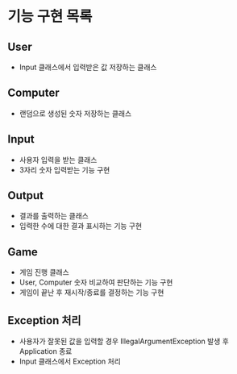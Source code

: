 # 기능 구현 목록

## User
- Input 클래스에서 입력받은 값 저장하는 클래스

## Computer 
- 랜덤으로 생성된 숫자 저장하는 클래스

## Input
- 사용자 입력을 받는 클래스
- 3자리 숫자 입력받는 기능 구현

## Output
- 결과를 출력하는 클래스
- 입력한 수에 대한 결과 표시하는 기능 구현

## Game
- 게임 진행 클래스
- User, Computer 숫자 비교하여 판단하는 기능 구현
- 게임이 끝난 후 재시작/종료를 결정하는 기능 구현

## Exception 처리
- 사용자가 잘못된 값을 입력할 경우 IllegalArgumentException 발생 후 Application 종료
- Input 클래스에서 Exception 처리
